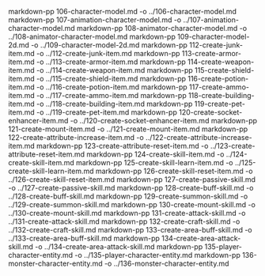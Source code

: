 markdown-pp 106-character-model.md -o ../106-character-model.md
markdown-pp 107-animation-character-model.md -o ../107-animation-character-model.md
markdown-pp 108-animator-character-model.md -o ../108-animator-character-model.md
markdown-pp 109-character-model-2d.md -o ../109-character-model-2d.md
markdown-pp 112-create-junk-item.md -o ../112-create-junk-item.md
markdown-pp 113-create-armor-item.md -o ../113-create-armor-item.md
markdown-pp 114-create-weapon-item.md -o ../114-create-weapon-item.md
markdown-pp 115-create-shield-item.md -o ../115-create-shield-item.md
markdown-pp 116-create-potion-item.md -o ../116-create-potion-item.md
markdown-pp 117-create-ammo-item.md -o ../117-create-ammo-item.md
markdown-pp 118-create-building-item.md -o ../118-create-building-item.md
markdown-pp 119-create-pet-item.md -o ../119-create-pet-item.md
markdown-pp 120-create-socket-enhancer-item.md -o ../120-create-socket-enhancer-item.md
markdown-pp 121-create-mount-item.md -o ../121-create-mount-item.md
markdown-pp 122-create-attribute-increase-item.md -o ../122-create-attribute-increase-item.md
markdown-pp 123-create-attribute-reset-item.md -o ../123-create-attribute-reset-item.md
markdown-pp 124-create-skill-item.md -o ../124-create-skill-item.md
markdown-pp 125-create-skill-learn-item.md -o ../125-create-skill-learn-item.md
markdown-pp 126-create-skill-reset-item.md -o ../126-create-skill-reset-item.md
markdown-pp 127-create-passive-skill.md -o ../127-create-passive-skill.md
markdown-pp 128-create-buff-skill.md -o ../128-create-buff-skill.md
markdown-pp 129-create-summon-skill.md -o ../129-create-summon-skill.md
markdown-pp 130-create-mount-skill.md -o ../130-create-mount-skill.md
markdown-pp 131-create-attack-skill.md -o ../131-create-attack-skill.md
markdown-pp 132-create-craft-skill.md -o ../132-create-craft-skill.md
markdown-pp 133-create-area-buff-skill.md -o ../133-create-area-buff-skill.md
markdown-pp 134-create-area-attack-skill.md -o ../134-create-area-attack-skill.md
markdown-pp 135-player-character-entity.md -o ../135-player-character-entity.md
markdown-pp 136-monster-character-entity.md -o ../136-monster-character-entity.md
